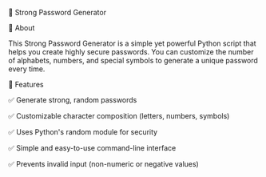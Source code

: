 🔐 Strong Password Generator

🚀 About

This Strong Password Generator is a simple yet powerful Python script that helps you create highly secure passwords. You can customize the number of alphabets, numbers, and special symbols to generate a unique password every time.

🎯 Features

✅ Generate strong, random passwords

✅ Customizable character composition (letters, numbers, symbols)

✅ Uses Python's random module for security

✅ Simple and easy-to-use command-line interface

✅ Prevents invalid input (non-numeric or negative values)
